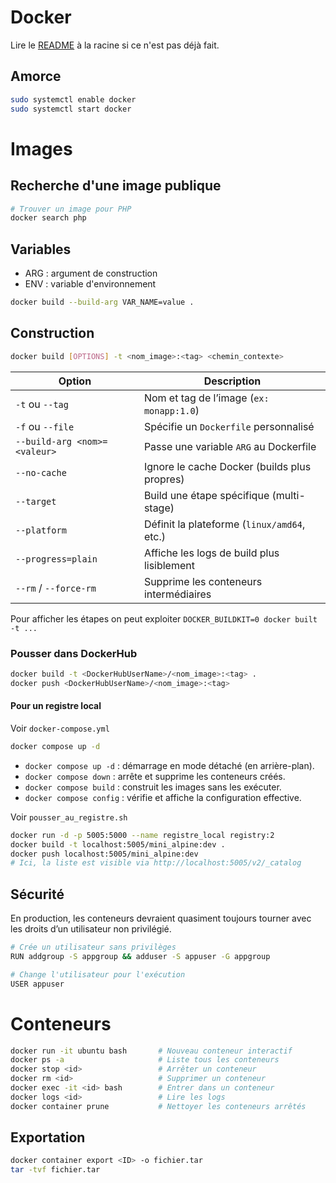 # Docker

Lire le [README](../README.md) à la racine si ce n'est pas déjà fait.

## Amorce
```bash
sudo systemctl enable docker
sudo systemctl start docker
```
# Images

## Recherche d'une image publique
```bash
# Trouver un image pour PHP
docker search php
```

## Variables
- ARG : argument de construction
- ENV : variable d'environnement
```bash
docker build --build-arg VAR_NAME=value .
```

## Construction
```bash
docker build [OPTIONS] -t <nom_image>:<tag> <chemin_contexte>
```
| Option                       | Description                                  |
| ---------------------------- | -------------------------------------------- |
| `-t` ou `--tag`              | Nom et tag de l’image (`ex: monapp:1.0`)     |
| `-f` ou `--file`             | Spécifie un `Dockerfile` personnalisé        |
| `--build-arg <nom>=<valeur>` | Passe une variable `ARG` au Dockerfile       |
| `--no-cache`                 | Ignore le cache Docker (builds plus propres) |
| `--target`                   | Build une étape spécifique (multi-stage)     |
| `--platform`                 | Définit la plateforme (`linux/amd64`, etc.)  |
| `--progress=plain`           | Affiche les logs de build plus lisiblement   |
| `--rm` / `--force-rm`        | Supprime les conteneurs intermédiaires       |

Pour afficher les étapes on peut exploiter `DOCKER_BUILDKIT=0 docker built -t ... `

### Pousser dans DockerHub
```bash
docker build -t <DockerHubUserName>/<nom_image>:<tag> .
docker push <DockerHubUserName>/<nom_image>:<tag>
```

#### Pour un registre local
Voir `docker-compose.yml`
```bash
docker compose up -d
```
- `docker compose up -d` : démarrage en mode détaché (en arrière-plan).
- `docker compose down` : arrête et supprime les conteneurs créés.
- `docker compose build` : construit les images sans les exécuter.
- `docker compose config` : vérifie et affiche la configuration effective.

Voir `pousser_au_registre.sh`
```bash
docker run -d -p 5005:5000 --name registre_local registry:2
docker build -t localhost:5005/mini_alpine:dev .
docker push localhost:5005/mini_alpine:dev
# Ici, la liste est visible via http://localhost:5005/v2/_catalog
```

## Sécurité
En production, les conteneurs devraient quasiment toujours tourner avec les droits d’un utilisateur non privilégié.
```bash
# Crée un utilisateur sans privilèges
RUN addgroup -S appgroup && adduser -S appuser -G appgroup

# Change l'utilisateur pour l'exécution
USER appuser
```

# Conteneurs
```bash
docker run -it ubuntu bash       # Nouveau conteneur interactif
docker ps -a                     # Liste tous les conteneurs
docker stop <id>                 # Arrêter un conteneur
docker rm <id>                   # Supprimer un conteneur
docker exec -it <id> bash        # Entrer dans un conteneur
docker logs <id>                 # Lire les logs
docker container prune           # Nettoyer les conteneurs arrêtés
```


## Exportation
```bash
docker container export <ID> -o fichier.tar
tar -tvf fichier.tar
```

